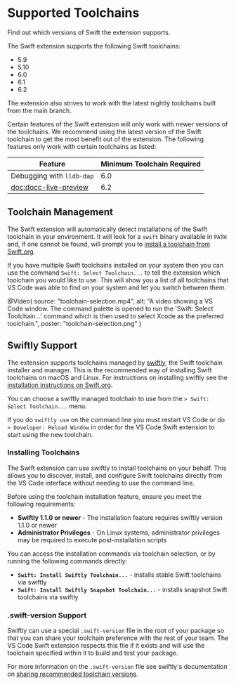 # Supported Toolchains

Find out which versions of Swift the extension supports.

The Swift extension supports the following Swift toolchains:
 * 5.9
 * 5.10
 * 6.0
 * 6.1
 * 6.2

The extension also strives to work with the latest nightly toolchains built from the main branch.

Certain features of the Swift extension will only work with newer versions of the toolchains. We recommend using the latest version of the Swift toolchain to get the most benefit out of the extension. The following features only work with certain toolchains as listed:

Feature                    | Minimum Toolchain Required
-------------------------- | ------------------------------------- 
Debugging with `lldb-dap`  | 6.0
<doc:docc-live-preview>    | 6.2

## Toolchain Management

The Swift extension will automatically detect installations of the Swift toolchain in your environment. It will look for a `swift` binary available in `PATH` and, if one cannot be found, will prompt you to [install a toolchain from Swift.org](https://www.swift.org/install).

If you have multiple Swift toolchains installed on your system then you can use the command `Swift: Select Toolchain...` to tell the extension which toolchain you would like to use. This will show you a list of all toolchains that VS Code was able to find on your system and let you switch between them.

@Video(
    source: "toolchain-selection.mp4",
    alt: "A video showing a VS Code window. The command palette is opened to run the 'Swift: Select Toolchain...' command which is then used to select Xcode as the preferred toolchain.",
    poster: "toolchain-selection.png"
)

## Swiftly Support

The extension supports toolchains managed by [swiftly](https://github.com/swiftlang/swiftly), the Swift toolchain installer and manager. This is the recommended way of installing Swift toolchains on macOS and Linux. For instructions on installing swiftly see the [installation instructions on Swift.org](https://www.swift.org/install).

You can choose a swiftly managed toolchain to use from the `> Swift: Select Toolchain...` menu.

If you do `swiftly use` on the command line you must restart VS Code or do `> Developer: Reload Window` in order for the VS Code Swift extension to start using the new toolchain.

### Installing Toolchains

The Swift extension can use swiftly to install toolchains on your behalf. This allows you to discover, install, and configure Swift toolchains directly from the VS Code interface without needing to use the command line.

Before using the toolchain installation feature, ensure you meet the following requirements:

* **Swiftly 1.1.0 or newer** - The installation feature requires swiftly version 1.1.0 or newer
* **Administrator Privileges** - On Linux systems, administrator privileges may be required to execute post-installation scripts

You can access the installation commands via toolchain selection, or by running the following commands directly:
- **`Swift: Install Swiftly Toolchain...`** - installs stable Swift toolchains via swiftly
- **`Swift: Install Swiftly Snapshot Toolchain...`** - installs snapshot Swift toolchains via swiftly

### .swift-version Support

Swiftly can use a special `.swift-version` file in the root of your package so that you can share your toolchain preference with the rest of your team. The VS Code Swift extension respects this file if it exists and will use the toolchain specified within it to build and test your package.

For more information on the `.swift-version` file see swiftly's documentation on [sharing recommended toolchain versions](https://swiftpackageindex.com/swiftlang/swiftly/main/documentation/swiftlydocs/use-toolchains#Sharing-recommended-toolchain-versions).
